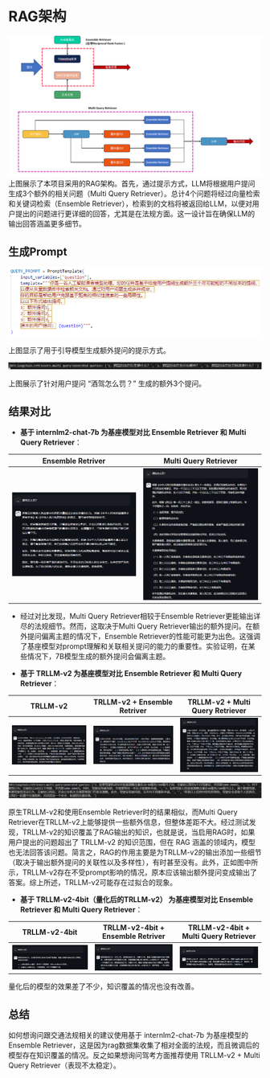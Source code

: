 # RAG架构

![rag-framework.png](../assets/rag.png)
上图展示了本项目采用的RAG架构。首先，通过提示方式，LLM将根据用户提问生成3个额外的相关问题（Multi Query
Retriever）。总计4个问题将经过向量检索和关键词检索（Ensemble
Retriever），检索到的文档将被返回给LLM，以便对用户提出的问题进行更详细的回答，尤其是在法规方面。这一设计旨在确保LLM的输出回答涵盖更多细节。

## 生成Prompt

![multi-query-prompt.png](../assets/MultiQueryPrompt.png)

上图显示了用于引导模型生成额外提问的提示方式。

![extra-query-generated.png](../assets/extra-query-generated.png)

上图展示了针对用户提问 “酒驾怎么罚？” 生成的额外3个提问。

## 结果对比

- **基于 internlm2-chat-7b 为基座模型对比 Ensemble Retriever 和 Multi Query Retriever**：

| Ensemble Retriver                             | Multi Query Retriever                           |
|-----------------------------------------------|-------------------------------------------------|
| ![compare1-er.png](../assets/compare1-er.png) | ![compare1-mqr.png](../assets/compare1-mqr.png) |

  - 经过对比发现，Multi Query Retriever相较于Ensemble Retriever更能输出详尽的法规细节。然而，这取决于Multi Query
  Retriever输出的额外提问。在额外提问偏离主题的情况下，Ensemble
  Retriever的性能可能更为出色。这强调了基座模型对prompt理解和关联相关提问的能力的重要性。实验证明，在某些情况下，7B模型生成的额外提问会偏离主题。

- **基于 TRLLM-v2 为基座模型对比 Ensemble Retriever 和 Multi Query Retriever**：

| TRLLM-v2                                                  | TRLLM-v2 + Ensemble Retriver                  | TRLLM-v2 + Multi Query Retriever                |
|-----------------------------------------------------------|-----------------------------------------------|-------------------------------------------------|
| ![compare2-trllm-v2.png](../assets/compare2-trllm-v2.png) | ![compare2-er.png](../assets/compare2-er.png) | ![compare2-mqr.png](../assets/compare2-mqr.png) |

![compare2-prompt.png](../assets/compare2-prompt.png)

原生TRLLM-v2和使用Ensemble Retriever时的结果相似，而Multi Query
Retriever在TRLLM-v2上能够提供一些额外信息，但整体差距不大。经过测试发现，TRLLM-v2的知识覆盖了RAG输出的知识，也就是说，当启用RAG时，如果用户提出的问题超出了
TRLLM-v2 的知识范围，但在 RAG
涵盖的领域内，模型也无法回答该问题。简言之，RAG的作用主要是为TRLLM-v2的输出添加一些细节（取决于输出额外提问的关联性以及多样性），有时甚至没有。此外，正如图中所示，TRLLM-v2存在不受prompt影响的情况，原本应该输出额外提问变成输出了答案。综上所述，TRLLM-v2可能存在过拟合的现象。

- **基于 TRLLM-v2-4bit（量化后的TRLLM-v2） 为基座模型对比 Ensemble Retriever 和 Multi Query Retriever**：

| TRLLM-v2-4bit                                       | TRLLM-v2-4bit + Ensemble Retriver             | TRLLM-v2-4bit + Multi Query Retriever           |
|-----------------------------------------------------|-----------------------------------------------|-------------------------------------------------|
| ![compare3-trllm.png](../assets/compare3-trllm.png) | ![compare3-er.png](../assets/compare3-er.png) | ![compare3-mqr.png](../assets/compare3-mqr.png) |

量化后的模型的效果差了不少，知识覆盖的情况也没有改善。

## 总结

如何想询问跟交通法规相关的建议使用基于 internlm2-chat-7b 为基座模型的 Ensemble
Retriever，这是因为rag数据集收集了相对全面的法规，而且微调后的模型存在知识覆盖的情况。反之如果想询问驾考方面推荐使用
TRLLM-v2 + Multi Query Retriever（表现不太稳定）。

